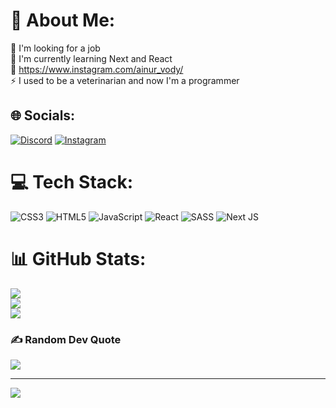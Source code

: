 # 💫 About Me:
🔭 I'm looking for a job<br>🌱 I'm currently learning Next and React<br>💬 https://www.instagram.com/ainur_vody/<br>⚡ I used to be a veterinarian and now I'm a programmer


## 🌐 Socials:
[![Discord](https://img.shields.io/badge/Discord-%237289DA.svg?logo=discord&logoColor=white)](https://discord.gg/ainuriilya) [![Instagram](https://img.shields.io/badge/Instagram-%23E4405F.svg?logo=Instagram&logoColor=white)](https://instagram.com/ainur_vody) 

# 💻 Tech Stack:
![CSS3](https://img.shields.io/badge/css3-%231572B6.svg?style=for-the-badge&logo=css3&logoColor=white) ![HTML5](https://img.shields.io/badge/html5-%23E34F26.svg?style=for-the-badge&logo=html5&logoColor=white) ![JavaScript](https://img.shields.io/badge/javascript-%23323330.svg?style=for-the-badge&logo=javascript&logoColor=%23F7DF1E) ![React](https://img.shields.io/badge/react-%2320232a.svg?style=for-the-badge&logo=react&logoColor=%2361DAFB) ![SASS](https://img.shields.io/badge/SASS-hotpink.svg?style=for-the-badge&logo=SASS&logoColor=white) ![Next JS](https://img.shields.io/badge/Next-black?style=for-the-badge&logo=next.js&logoColor=white)
# 📊 GitHub Stats:
![](https://github-readme-stats.vercel.app/api?username=IlyaMarmysh&theme=dark&hide_border=true&include_all_commits=false&count_private=false)<br/>
![](https://github-readme-streak-stats.herokuapp.com/?user=IlyaMarmysh&theme=dark&hide_border=true)<br/>
![](https://github-readme-stats.vercel.app/api/top-langs/?username=IlyaMarmysh&theme=dark&hide_border=true&include_all_commits=false&count_private=false&layout=compact)

### ✍️ Random Dev Quote
![](https://quotes-github-readme.vercel.app/api?type=horizontal&theme=radical)

---
[![](https://visitcount.itsvg.in/api?id=IlyaMarmysh&icon=0&color=0)](https://visitcount.itsvg.in)
